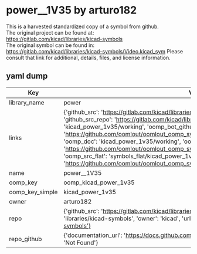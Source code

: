 # power__1V35 by arturo182  
This is a harvested standardized copy of a symbol from github.  
The original project can be found at:  
https://gitlab.com/kicad/libraries/kicad-symbols  
The original symbol can be found in:
https://gitlab.com/kicad/libraries/kicad-symbols/Video.kicad_sym
Please consult that link for additional, details, files, and license information.  
## yaml dump  
| Key | Value |  
| --- | --- |  
| library_name | power |  
| links | {'github_src': 'https://gitlab.com/kicad/libraries/kicad-symbols/Video.kicad_sym', 'github_src_repo': 'https://gitlab.com/kicad/libraries/kicad-symbols', 'oomp_bot': 'kicad_power_1v35/working', 'oomp_bot_github': 'https://github.com/oomlout/oomlout_oomp_symbol_bot/tree/main/kicad_power_1v35/working', 'oomp_doc': 'kicad_power_1v35/working', 'oomp_doc_github': 'https://github.com/oomlout/oomlout_oomp_symbol_doc/tree/main/kicad_power_1v35/working', 'oomp_src_flat': 'symbols_flat/kicad_power_1v35/working', 'oomp_src_flat_github': 'https://github.com/oomlout/oomlout_oomp_symbol_src/tree/main/kicad_power_1v35/working'} |  
| name | power__1V35 |  
| oomp_key | oomp_kicad_power_1v35 |  
| oomp_key_simple | kicad_power_1v35 |  
| owner | arturo182 |  
| repo | {'github_src': 'https://gitlab.com/kicad/libraries/kicad-symbols/Video.kicad_sym', 'name': 'libraries/kicad-symbols', 'owner': 'kicad', 'url': 'https://gitlab.com/kicad/libraries/kicad-symbols'} |  
| repo_github | {'documentation_url': 'https://docs.github.com/rest/repos/repos#get-a-repository', 'message': 'Not Found'} |  

